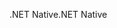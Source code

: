 <span data-ttu-id="664e8-101">.NET Native</span><span class="sxs-lookup"><span data-stu-id="664e8-101">.NET Native</span></span>